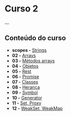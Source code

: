 # Curso 2

**...**

## Conteúdo do curso

- **scopes -** [Strings](https://replit.com/@leandrobeandrade/Ecmascript6#scopes)
- **02 -** [Arrays](https://codesandbox.io/s/ecma02-678ow)
- **03 -** [Métodos arrays](https://codesandbox.io/s/ecma03-qu00k)
- **04 -** [Objetos](https://codesandbox.io/s/ecma04-r1xv9)
- **05 -** [Rest](https://codesandbox.io/s/ecma05-r49s2)
- **06 -** [Promise](https://codesandbox.io/s/ecma06-py1l8)
- **07 -** [Classes](https://codesandbox.io/s/ecma07-hmpqn)
- **08 -** [Herança](https://codesandbox.io/s/ecma08-3x6yw)
- **09 -** [Symbol](https://codesandbox.io/s/ecma09-o3n8b)
- **10 -** [Generator](https://codesandbox.io/s/ecma10-3yfzv)
- **11 -** [Set, Proxy](https://codesandbox.io/s/ecma11-xv6wb)
- **12 -** [WeakSet, WeakMap](https://codesandbox.io/s/ecma12-rce9p)
